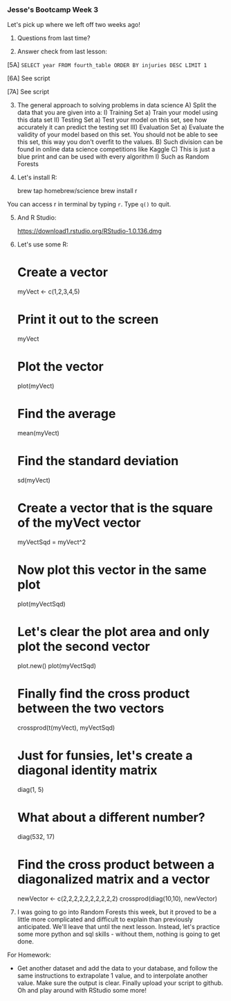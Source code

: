 ### Jesse's Bootcamp Week 3

Let's pick up where we left off two weeks ago!

1) Questions from last time?

2) Answer check from last lesson:

[5A] `SELECT year FROM fourth_table ORDER BY injuries DESC LIMIT 1`

[6A] See script

[7A] See script

3) The general approach to solving problems in data science
	A) Split the data that you are given into a:
		I) Training Set
			a) Train your model using this data set
		II) Testing Set
			a) Test your model on this set, see how accurately it can predict the testing set
		III) Evaluation Set
			a) Evaluate the validity of your model based on this set. You should not be able to see this set, this way you don't overfit to the values. 
	B) Such division can be found in online data science competitions like Kaggle
	C) This is just a blue print and can be used with every algorithm
		I) Such as Random Forests

4) Let's install R:

	brew tap homebrew/science
	brew install r

You can access r in terminal by typing `r`. Type `q()` to quit.

5) And R Studio:

	https://download1.rstudio.org/RStudio-1.0.136.dmg

6) Let's use some R: 

	# Create a vector
	myVect <- c(1,2,3,4,5)

	# Print it out to the screen
	myVect

	# Plot the vector
	plot(myVect)

	# Find the average
	mean(myVect)

	# Find the standard deviation
	sd(myVect)

	# Create a vector that is the square of the myVect vector
	myVectSqd = myVect^2

	# Now plot this vector in the same plot
	plot(myVectSqd)

	# Let's clear the plot area and only plot the second vector
	plot.new()
	plot(myVectSqd)

	# Finally find the cross product between the two vectors
	crossprod(t(myVect), myVectSqd)

	# Just for funsies, let's create a diagonal identity matrix
	diag(1, 5)

	# What about a different number?
	diag(532, 17)

	# Find the cross product between a diagonalized matrix and a vector
	newVector <- c(2,2,2,2,2,2,2,2,2,2)
	crossprod(diag(10,10), newVector)

7) I was going to go into Random Forests this week, but it proved to be a little more complicated and difficult to explain than previously anticipated. We'll leave that until the next lesson. Instead, let's practice some more python and sql skills - without them, nothing is going to get done. 

For Homework:

* Get another dataset and add the data to your database, and follow the same instructions to extrapolate 1 value, and to interpolate another value. Make sure the output is clear. Finally upload your script to github. Oh and play around with RStudio some more!
